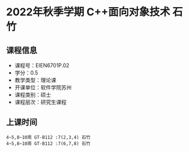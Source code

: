 # 2022年秋季学期 C++面向对象技术 石竹






## 课程信息

- 课程号：EIEN6701P.02
- 学分：0.5
- 教学类型：理论课
- 开课单位：软件学院苏州
- 课程类别：硕士
- 课程层次：研究生课程

## 上课时间

```
4~5,8~10周 GT-B112 :7(2,3,4) 石竹
4~5,8~10周 GT-B112 :7(6,7,8) 石竹
```

